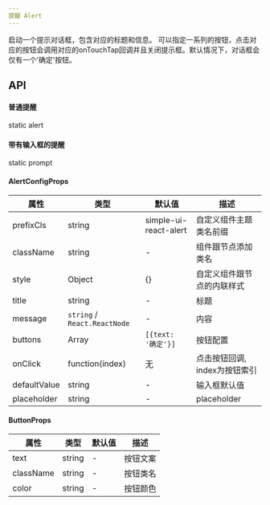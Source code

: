 ```yaml
---
提醒 Alert
---
```


启动一个提示对话框，包含对应的标题和信息。
可以指定一系列的按钮，点击对应的按钮会调用对应的onTouchTap回调并且关闭提示框。默认情况下，对话框会仅有一个'确定'按钮。

## API
#### 普通提醒
static alert
#### 带有输入框的提醒
static prompt

#### AlertConfigProps
| 属性      | 类型    | 默认值       | 描述         |
|----------|---------|------------|--------------|
|prefixCls |string   |simple-ui-react-alert  | 自定义组件主题类名前缀|
|className | string  |-           |组件跟节点添加类名|
|style|Object|{}|自定义组件跟节点的内联样式|
|title|string|-|标题|
|message|`string` / `React.ReactNode`|-|内容|
|buttons|Array<ButtonProps>|`[{text: '确定'}]`|按钮配置|
|onClick|function(index)|无|点击按钮回调, index为按钮索引|
|defaultValue|string|-|输入框默认值|
|placeholder|string|-|placeholder|

#### ButtonProps
| 属性      | 类型    | 默认值       | 描述         |
|----------|---------|------------|--------------|
|text|string|-|按钮文案|
|className|string|-|按钮类名|
|color|string|-|按钮颜色|
